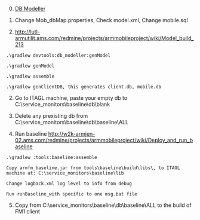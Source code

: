 0. [DB Modeller](./DBModeller.md)

1. Change Mob_dbMap.properties, Check model.xml, Change mobile.sql

2. http://lutl-armutilit.ams.com/redmine/projects/armmobileproject/wiki/Model_build_213

```
.\gradlew devtools:db_modeller:genModel

.\gradlew genModel

.\gradlew assemble

.\gradlew genClientDB, this generates client.db, mobile.db
```

2. Go to ITAGL machine, paste your empty db to C:\service_monitors\baseline\db\blank
 
3. Delete any prexisting db from C:\service_monitors\baseline\db\baseline\ALL

4. Run baseline
http://w2k-armjen-02.ams.com/redmine/projects/armmobileproject/wiki/Deploy_and_run_baseline
```
.\gradlew :tools:baseline:assemble

Copy armfm_baseline.jar from tools\baseline\build\libs\, to ITAGL machine at: C:\service_monitors\baseline\lib

Change logback.xml log level to info from debug

Run runBaseline_with specific to one msg.bat file
```

5. Copy from C:\service_monitors\baseline\db\baseline\ALL to the build of FM1 client


